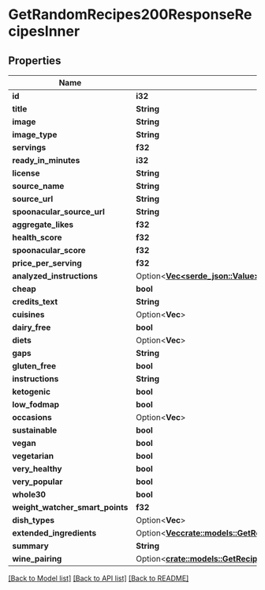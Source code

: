 # GetRandomRecipes200ResponseRecipesInner

## Properties

Name | Type | Description | Notes
------------ | ------------- | ------------- | -------------
**id** | **i32** |  | 
**title** | **String** |  | 
**image** | **String** |  | 
**image_type** | **String** |  | 
**servings** | **f32** |  | 
**ready_in_minutes** | **i32** |  | 
**license** | **String** |  | 
**source_name** | **String** |  | 
**source_url** | **String** |  | 
**spoonacular_source_url** | **String** |  | 
**aggregate_likes** | **f32** |  | 
**health_score** | **f32** |  | 
**spoonacular_score** | **f32** |  | 
**price_per_serving** | **f32** |  | 
**analyzed_instructions** | Option<[**Vec<serde_json::Value>**](serde_json::Value.md)> |  | [optional]
**cheap** | **bool** |  | 
**credits_text** | **String** |  | 
**cuisines** | Option<**Vec<String>**> |  | [optional]
**dairy_free** | **bool** |  | 
**diets** | Option<**Vec<String>**> |  | [optional]
**gaps** | **String** |  | 
**gluten_free** | **bool** |  | 
**instructions** | **String** |  | 
**ketogenic** | **bool** |  | 
**low_fodmap** | **bool** |  | 
**occasions** | Option<**Vec<String>**> |  | [optional]
**sustainable** | **bool** |  | 
**vegan** | **bool** |  | 
**vegetarian** | **bool** |  | 
**very_healthy** | **bool** |  | 
**very_popular** | **bool** |  | 
**whole30** | **bool** |  | 
**weight_watcher_smart_points** | **f32** |  | 
**dish_types** | Option<**Vec<String>**> |  | [optional]
**extended_ingredients** | Option<[**Vec<crate::models::GetRecipeInformation200ResponseExtendedIngredientsInner>**](getRecipeInformation_200_response_extendedIngredients_inner.md)> |  | [optional]
**summary** | **String** |  | 
**wine_pairing** | Option<[**crate::models::GetRecipeInformation200ResponseWinePairing**](getRecipeInformation_200_response_winePairing.md)> |  | [optional]

[[Back to Model list]](../README.md#documentation-for-models) [[Back to API list]](../README.md#documentation-for-api-endpoints) [[Back to README]](../README.md)



